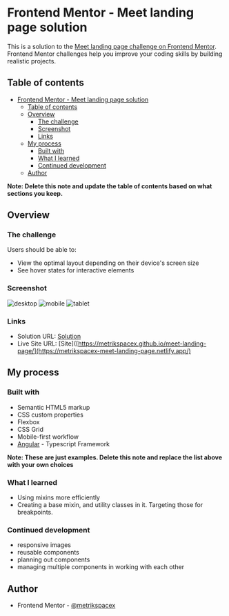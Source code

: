 # Frontend Mentor - Meet landing page solution

This is a solution to the [Meet landing page challenge on Frontend Mentor](https://www.frontendmentor.io/challenges/meet-landing-page-rbTDS6OUR). Frontend Mentor challenges help you improve your coding skills by building realistic projects.

## Table of contents

- [Frontend Mentor - Meet landing page solution](#frontend-mentor---meet-landing-page-solution)
  - [Table of contents](#table-of-contents)
  - [Overview](#overview)
    - [The challenge](#the-challenge)
    - [Screenshot](#screenshot)
    - [Links](#links)
  - [My process](#my-process)
    - [Built with](#built-with)
    - [What I learned](#what-i-learned)
    - [Continued development](#continued-development)
  - [Author](#author)

**Note: Delete this note and update the table of contents based on what sections you keep.**

## Overview

### The challenge

Users should be able to:

- View the optimal layout depending on their device's screen size
- See hover states for interactive elements

### Screenshot

![desktop](./.screenshots/desktop.png)
![mobile](./.screenshots/mobile.png)
![tablet](./.screenshots/tablet.png)

### Links

- Solution URL: [Solution](https://github.com/metrikspacex/meet-landing-page)
- Live Site URL: [Site]([https://metrikspacex.github.io/meet-landing-page/](https://metrikspacex-meet-landing-page.netlify.app/)

## My process

### Built with

- Semantic HTML5 markup
- CSS custom properties
- Flexbox
- CSS Grid
- Mobile-first workflow
- [Angular](https://angular.io/) - Typescript Framework

**Note: These are just examples. Delete this note and replace the list above with your own choices**

### What I learned

- Using mixins more efficiently
- Creating a base mixin, and utility classes in it. Targeting those for breakpoints.

### Continued development

- responsive images
- reusable components
- planning out components
- managing multiple components in working with each other

## Author

- Frontend Mentor - [@metrikspacex](https://www.frontendmentor.io/profile/metrikspacex)
